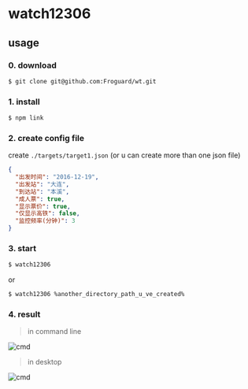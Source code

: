 # watch12306

## usage

### 0. download

```bash
$ git clone git@github.com:Froguard/wt.git
```

### 1. install

```bash
$ npm link
```

### 2. create config file 

create ```./targets/target1.json``` (or u can create more than one json file)

```json
{
  "出发时间": "2016-12-19",
  "出发站": "大连",
  "到达站": "本溪",
  "成人票": true,
  "显示票价": true,
  "仅显示高铁": false,
  "监控频率(分钟)": 3
}
```

### 3. start

```bash
$ watch12306
```
or
```bash
$ watch12306 %another_directory_path_u_ve_created%
```

### 4. result

> in command line

![cmd](https://raw.githubusercontent.com/Froguard/wt/master/img/demo.png)

> in desktop

![cmd](https://raw.githubusercontent.com/Froguard/wt/master/img/tip.png)